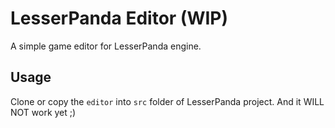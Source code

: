 # LesserPanda Editor (WIP)

A simple game editor for LesserPanda engine.

## Usage

Clone or copy the `editor` into `src` folder of LesserPanda project. 
And it WILL NOT work yet ;)
